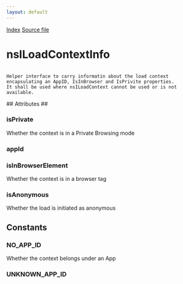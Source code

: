 ```yaml
---
layout: default
---
```

<div id='links'><a href="../index.html">Index</a>
<a href="http://dxr.mozilla.org/mozilla-central/source/netwerk/base/public/nsILoadContextInfo.idl">Source file</a>
</div>

# nsILoadContextInfo #
<code>  
Helper interface to carry informatin about the load context  
encapsulating an AppID, IsInBrowser and IsPrivite properties.  
It shall be used where nsILoadContext cannot be used or is not  
available.  
  
</code>
## Attributes ##

### isPrivate ###
  
Whether the context is in a Private Browsing mode  
  

### appId ###

### isInBrowserElement ###
  
Whether the context is in a browser tag  
  

### isAnonymous ###
  
Whether the load is initiated as anonymous  
  

## Constants ##

### NO_APP_ID ###
  
Whether the context belongs under an App  
  

### UNKNOWN_APP_ID ###
